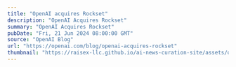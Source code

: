 ```yaml
---
title: "OpenAI acquires Rockset"
description: "OpenAI Acquires Rockset"
summary: "OpenAI Acquires Rockset"
pubDate: "Fri, 21 Jun 2024 08:00:00 GMT"
source: "OpenAI Blog"
url: "https://openai.com/blog/openai-acquires-rockset"
thumbnail: "https://raisex-llc.github.io/ai-news-curation-site/assets/openai_logo.png"
---
```


